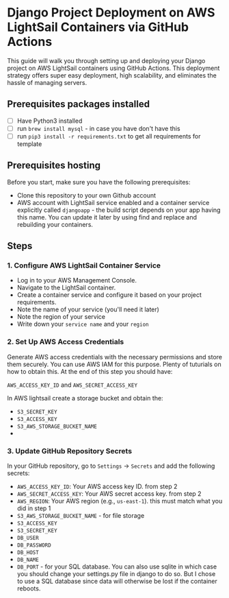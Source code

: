 # Django Project Deployment on AWS LightSail Containers via GitHub Actions

This guide will walk you through setting up and deploying your Django project on AWS LightSail containers using GitHub Actions. This deployment strategy offers super easy deployment, high scalability, and eliminates the hassle of managing servers.

## Prerequisites packages installed
- [ ] Have Python3 installed
- [ ] run `brew install mysql` - in case you have don't have this
- [ ] run `pip3 install -r requirements.txt` to get all requirements for template

## Prerequisites hosting 

Before you start, make sure you have the following prerequisites:

- Clone this repository to your own Github account
- AWS account with LightSail service enabled and a container service explicitly called `djangoapp` - the build script depends on your app having this name. You can update it later by using find and replace and rebuilding your containers. 


## Steps

### 1. Configure AWS LightSail Container Service

- Log in to your AWS Management Console.
- Navigate to the LightSail container.
- Create a container service and configure it based on your project requirements.
- Note the name of your service (you'll need it later)
- Note the region of your service
- Write down your `service name` and your `region`

### 2. Set Up AWS Access Credentials

Generate AWS access credentials with the necessary permissions and store them securely. You can use AWS IAM for this purpose.
Plenty of tuturials on how to obtain this. At the end of this step you should have: 

`AWS_ACCESS_KEY_ID` and `AWS_SECRET_ACCESS_KEY`

In AWS lightsail create a storage bucket and obtain the: 
- `S3_SECRET_KEY`
- `S3_ACCESS_KEY`
- `S3_AWS_STORAGE_BUCKET_NAME`
- 

### 3. Update GitHub Repository Secrets

In your GitHub repository, go to `Settings` -> `Secrets` and add the following secrets:

- `AWS_ACCESS_KEY_ID`: Your AWS access key ID. from step 2
- `AWS_SECRET_ACCESS_KEY`: Your AWS secret access key. from step 2
- `AWS_REGION`: Your AWS region (e.g., `us-east-1`). this must match what you did in step 1 
- `S3_AWS_STORAGE_BUCKET_NAME` - for file storage
- `S3_ACCESS_KEY` 
- `S3_SECRET_KEY`
- `DB_USER` 
- `DB_PASSWORD` 
- `DB_HOST`
- `DB_NAME`
- `DB_PORT` - for your SQL database. 
You can also use sqlite in which case you should change your settings.py file in django to do so. But I chose to use a SQL database since data will otherwise be lost if the container reboots. 

